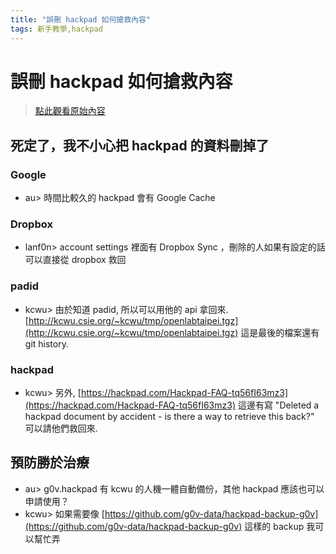 ```yaml
---
title: "誤刪 hackpad 如何搶救內容"
tags: 新手教學,hackpad
---
```


# 誤刪 hackpad 如何搶救內容

> [點此觀看原始內容](https://g0v.hackpad.tw/tDtVGYNfUFd)


## 死定了，我不小心把 hackpad 的資料刪掉了

### Google

- au> 時間比較久的 hackpad 會有 Google Cache

### Dropbox

- lanf0n\> account settings 裡面有 Dropbox Sync ，刪除的人如果有設定的話可以直接從 dropbox 救回

### padid

- kcwu> 由於知道 padid, 所以可以用他的 api 拿回來. [http://kcwu.csie.org/~kcwu/tmp/openlabtaipei.tgz](http://kcwu.csie.org/~kcwu/tmp/openlabtaipei.tgz) 這是最後的檔案還有 git history.

### hackpad

- kcwu> 另外, [https://hackpad.com/Hackpad-FAQ-tq56fI63mz3](https://hackpad.com/Hackpad-FAQ-tq56fI63mz3) 這邊有寫 "Deleted a hackpad document by accident - is there a way to retrieve this back?" 可以請他們救回來.

## 預防勝於治療

- au> g0v.hackpad 有 kcwu 的人機一體自動備份，其他 hackpad 應該也可以申請使用？
- kcwu> 如果需要像 [https://github.com/g0v-data/hackpad-backup-g0v](https://github.com/g0v-data/hackpad-backup-g0v) 這樣的 backup 我可以幫忙弄

